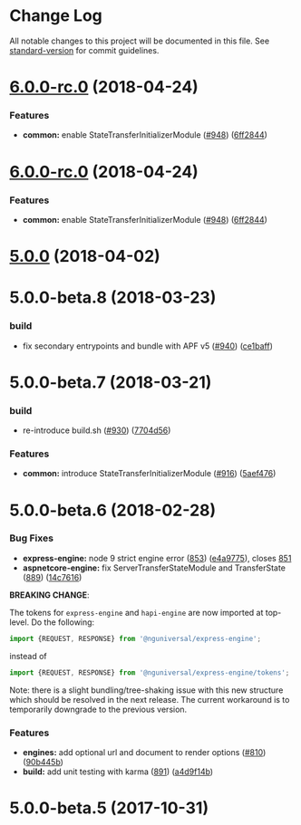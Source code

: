 # Change Log

All notable changes to this project will be documented in this file. See [standard-version](https://github.com/conventional-changelog/standard-version) for commit guidelines.

<a name="6.0.0-rc.0"></a>
# [6.0.0-rc.0](https://github.com/angular/universal/compare/v5.0.0...v6.0.0-rc.0) (2018-04-24)


### Features

* **common:** enable StateTransferInitializerModule ([#948](https://github.com/angular/universal/issues/948)) ([6ff2844](https://github.com/angular/universal/commit/6ff2844))



<a name="6.0.0-rc.0"></a>
# [6.0.0-rc.0](https://github.com/angular/universal/compare/v5.0.0...v6.0.0-rc.0) (2018-04-24)


### Features

* **common:** enable StateTransferInitializerModule ([#948](https://github.com/angular/universal/issues/948)) ([6ff2844](https://github.com/angular/universal/commit/6ff2844))



<a name="5.0.0"></a>
# [5.0.0](https://github.com/angular/universal/compare/5.0.0-beta.8...5.0.0) (2018-04-02)



<a name="5.0.0-beta.8"></a>
# 5.0.0-beta.8 (2018-03-23)


### build

* fix secondary entrypoints and bundle with APF v5 ([#940](https://github.com/angular/universal/issues/940)) ([ce1baff](https://github.com/angular/universal/commit/ce1baff))


<a name="5.0.0-beta.7"></a>
# 5.0.0-beta.7 (2018-03-21)


### build

* re-introduce build.sh ([#930](https://github.com/angular/universal/issues/930)) ([7704d56](https://github.com/angular/universal/commit/7704d56))


### Features

* **common:** introduce StateTransferInitializerModule ([#916](https://github.com/angular/universal/issues/916)) ([5aef476](https://github.com/angular/universal/commit/5aef476))


<a name="5.0.0-beta.6"></a>
# 5.0.0-beta.6 (2018-02-28)

### Bug Fixes

* **express-engine:** node 9 strict engine error ([853](https://github.com/angular/universal/pull/853)) ([e4a9775](https://github.com/angular/universal/commit/e4a97754e62d5418faad3837a88a21b710aa3d8d)), closes [851](https://github.com/angular/universal/issues/851)
* **aspnetcore-engine:** fix ServerTransferStateModule and TransferState ([889](https://github.com/angular/universal/pull/889)) ([14c7616](https://github.com/angular/universal/commit/14c76166ac36c2de619c733531432fd109e4bb67))

**BREAKING CHANGE**:

The tokens for `express-engine` and `hapi-engine` are now imported at top-level. Do the following:

```ts
import {REQUEST, RESPONSE} from '@nguniversal/express-engine';
```

instead of

```ts
import {REQUEST, RESPONSE} from '@nguniversal/express-engine/tokens';
```

Note: there is a slight bundling/tree-shaking issue with this new structure which should be resolved in the next release. The current workaround is to temporarily downgrade to the previous version.


### Features

* **engines:** add optional url and document to render options ([#810](https://github.com/angular/universal/pull/810)) ([90b445b](https://github.com/angular/universal/commit/90b445b2b317e58003b9d6d51835139efb542422))
* **build:** add unit testing with karma ([891](https://github.com/angular/universal/pull/891)) ([a4d9f14b](https://github.com/angular/universal/commit/a4d9f14b39bbed2e5c7fec24dede0a89b9f97ae0))

<a name="5.0.0-beta.5"></a>
# 5.0.0-beta.5 (2017-10-31)
